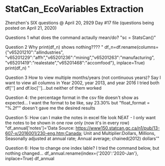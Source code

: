 # StatCan_EcoVariables Extraction
Zhenzhen's SIX questions @ April 20, 2929 Day #17 file (questions being posted on April 21, 2020) 

Questions 1
what does the command actaully mean/do? "sc = StatsCan()" 

Question 2
Why print(df_n) shows nothing????
" 
df_n=df.rename(columns={"v65201210":"allindustries", "v65201229":"affh","v65201236":"mining","v65201263":"manufacturing", "v65201419":"realestate","v65201468":"accomfood"}, inplace=True)
print(df_n)
"

Question 3
How to view multiple months/years (not continuous years)? Say I want to view all columns in Year 2002, year 2013, and year 2016
I tried both df[''] and df.loc['']...but neither of them worked

Question 4:
the percentage format in the csv file doesn't show as expected... I want the format to be like, say 23.30% but "float_format = "%.2f"" doesn't gave me the desired results

Question 5:
How can I make the notes in excel file look NEAT - I only want the notes to be shown in one row only (now it's in every row)
"df_annual['notes']='Data Source: https://www150.statcan.gc.ca/n1/pub/13-607-x/2016001/230-eng.htm;Canada; Unit and Multiplier:Dollars, Millions, Seasonally adjusted at annual rate; Annual average; chained(2012) dollars'"

Question 6:
How to change one index lable? I tried the command below, but nothing changed...
df_annual.rename(index={'2020':'2020-Jan'}, inplace=True)
df_annual
